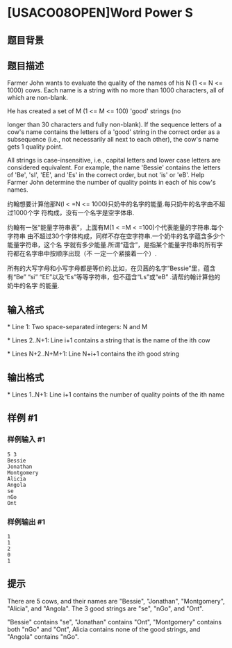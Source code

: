 # [USACO08OPEN]Word Power S

## 题目背景



## 题目描述

Farmer John wants to evaluate the quality of the names of his N (1 <= N <= 1000) cows. Each name is a string with no more than 1000 characters, all of which are non-blank.

He has created a set of M (1 <= M <= 100) 'good' strings (no

longer than 30 characters and fully non-blank). If the sequence letters of a cow's name contains the letters of a 'good' string in the correct order as a subsequence (i.e., not necessarily all next to each other), the cow's name gets 1 quality point.

All strings is case-insensitive, i.e., capital letters and lower case letters are considered equivalent.  For example, the name 'Bessie' contains the letters of 'Be', 'sI', 'EE', and 'Es' in the correct order, but not 'is' or 'eB'. Help Farmer John determine the number of quality points in each of his cow's names.

约翰想要计算他那N(l < =N <= 1000)只奶牛的名字的能量.每只奶牛的名字由不超过1000个字 符构成，没有一个名字是空字体串.

约翰有一张“能量字符串表”，上面有M(1 < =M < =100)个代表能量的字符串.每个字符串 由不超过30个字体构成，同样不存在空字符串.一个奶牛的名字蕴含多少个能量字符串，这个名 字就有多少能量.所谓“蕴含”，是指某个能量字符串的所有字符都在名字串中按顺序出现（不 一定一个紧接着一个）.

所有的大写字母和小写字母都是等价的.比如，在贝茜的名字“Bessie”里，蕴含有“Be” “si” “EE”以及“Es”等等字符串，但不蕴含“Ls”或“eB” .请帮约翰计算他的奶牛的名字 的能量.


## 输入格式

\* Line 1: Two space-separated integers: N and M

\* Lines 2..N+1: Line i+1 contains a string that is the name of the ith cow

\* Lines N+2..N+M+1: Line N+i+1 contains the ith good string


## 输出格式

\* Lines 1..N+1: Line i+1 contains the number of quality points of the ith name


## 样例 #1

### 样例输入 #1
```
5 3 
Bessie 
Jonathan 
Montgomery 
Alicia 
Angola 
se 
nGo 
Ont 
```

### 样例输出 #1

```
1 
1 
2 
0 
1 
```

## 提示

There are 5 cows, and their names are "Bessie", "Jonathan", "Montgomery", "Alicia", and "Angola". The 3 good strings are "se", "nGo", and "Ont".


"Bessie" contains "se", "Jonathan" contains "Ont", "Montgomery" contains both "nGo" and "Ont", Alicia contains none of the good strings, and "Angola" contains "nGo".

